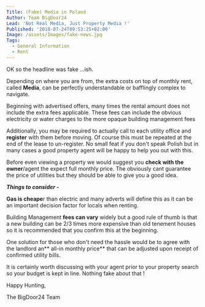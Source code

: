 ```yaml
---
Title: (Fake) Media in Poland
Author: Team BigDoor24
Lead: 'Not Real Media, Just Property Media !'
Published: '2018-07-24T09:53:25+02:00'
Image: /assets/Images/fake-news.jpg
Tags:
  - General Information
  - Rent
---
```

OK so the headline was fake ...ish. 

Depending on where you are from, the extra costs on top of monthly rent, called **Media**, can be perfectly understandable or bafflingly complex to navigate.

Beginning with advertised offers, many times the rental amount does not include the extra fees applicable. These fees can include the obvious electricity or water charges to the more opaque building management fees

Additionally, you may be required to actually call to each utility office and **register** with them before moving. Of course this must be repeated at the end of the lease to un-register. No small feat if you don't speak Polish but in many cases a good property agent will be happy to help you out with this.

Before even viewing a property we would suggest you **check with the owner**/agent the expect full monthly price. The obviously cant guarantee the price of utilities but they should be able to give you a good idea. 

_**Things to consider -**_  

**Gas is cheape**r than electric and many adverts will define this as it can be an important decision factor for locals when renting.

Building Management **fees can vary** widely but a good rule of thumb is that a new building can be 2/3 times more expensive than old tenement houses so it is recommended that you confirm this at the beginning.

One solution for those who don't need the hassle would be to agree with the landlord an** all-in monthly price** that can be adjusted upon receipt of confirmed utility bills. 

It is certainly worth discussing with your agent prior to your property search so your budget is kept in line. Nothing fake about that ! 

Happy Hunting,

The BigDoor24 Team
